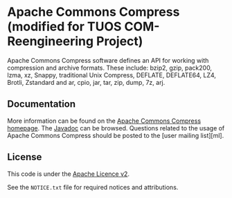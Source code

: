 <!---
 Licensed to the Apache Software Foundation (ASF) under one or more
 contributor license agreements.  See the NOTICE file distributed with
 this work for additional information regarding copyright ownership.
 The ASF licenses this file to You under the Apache License, Version 2.0
 (the "License"); you may not use this file except in compliance with
 the License.  You may obtain a copy of the License at

      http://www.apache.org/licenses/LICENSE-2.0

 Unless required by applicable law or agreed to in writing, software
 distributed under the License is distributed on an "AS IS" BASIS,
 WITHOUT WARRANTIES OR CONDITIONS OF ANY KIND, either express or implied.
 See the License for the specific language governing permissions and
 limitations under the License.
-->

Apache Commons Compress (modified for TUOS COM-Reengineering Project)
===================

Apache Commons Compress software defines an API for working with
compression and archive formats.  These include: bzip2, gzip, pack200,
lzma, xz, Snappy, traditional Unix Compress, DEFLATE, DEFLATE64, LZ4,
Brotli, Zstandard and ar, cpio, jar, tar, zip, dump, 7z, arj.

Documentation
-------------

More information can be found on the [Apache Commons Compress homepage](https://commons.apache.org/proper/commons-compress).
The [Javadoc](https://commons.apache.org/proper/commons-compress/apidocs) can be browsed.
Questions related to the usage of Apache Commons Compress should be posted to the [user mailing list][ml].

License
-------
This code is under the [Apache Licence v2](https://www.apache.org/licenses/LICENSE-2.0).

See the `NOTICE.txt` file for required notices and attributions.
